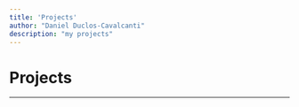 ```yaml
---
title: 'Projects'
author: "Daniel Duclos-Cavalcanti"
description: "my projects"
---
```


# Projects
<hr />

